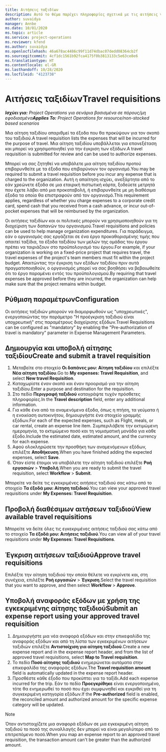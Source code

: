 ```yaml
---
title: Αιτήσεις ταξιδίων
description: Αυτό το θέμα παρέχει πληροφορίες σχετικά με τις αιτήσεις για ταξίδια.
author: suvaidya
manager: Annbe
ms.date: 10/01/2020
ms.topic: article
ms.service: project-operations
ms.reviewer: kfend
ms.author: suvaidya
ms.openlocfilehash: 46a678ac4486c99f11d74dbac07dedd08364cb2f
ms.sourcegitcommit: 4cf1dc1561b92fca4175f0b3813133c5e63ce8e6
ms.translationtype: HT
ms.contentlocale: el-GR
ms.lasthandoff: 10/28/2020
ms.locfileid: "4123738"
---
```

# <a name="travel-requisitions"></a><span data-ttu-id="d4ba8-103">Αιτήσεις ταξιδίων</span><span class="sxs-lookup"><span data-stu-id="d4ba8-103">Travel requisitions</span></span>

<span data-ttu-id="d4ba8-104">_**Ισχύει για:** Project Operations για σενάρια βασισμένα σε πόρους/μη εφοδιασμένα_</span><span class="sxs-lookup"><span data-stu-id="d4ba8-104">_**Applies To:** Project Operations for resource/non-stocked based scenarios_</span></span>

<span data-ttu-id="d4ba8-105">Μια αίτηση ταξιδίου απαριθμεί τα έξοδα που θα προκύψουν για τον σκοπό του ταξιδιού.</span><span class="sxs-lookup"><span data-stu-id="d4ba8-105">A travel requisition lists the expenses that will be incurred for the purpose of travel.</span></span> <span data-ttu-id="d4ba8-106">Μια αίτηση ταξιδίου υποβάλλεται για επανεξέταση και μπορεί να χρησιμοποιηθεί για την έγκριση των εξόδων.</span><span class="sxs-lookup"><span data-stu-id="d4ba8-106">A travel requisition is submitted for review and can be used to authorize expenses.</span></span>

<span data-ttu-id="d4ba8-107">Μπορεί να σας ζητηθεί να υποβάλετε μια αίτηση ταξιδίου προτού επιβαρυνθείτε με τα έξοδα που επιβαρύνουν τον οργανισμό.</span><span class="sxs-lookup"><span data-stu-id="d4ba8-107">You may be required to submit a travel requisition before you incur any expense that is charged to the organization.</span></span> <span data-ttu-id="d4ba8-108">Αυτή η απαίτηση ισχύει, ανεξάρτητα από το εάν χρεώνετε έξοδα σε μια εταιρική πιστωτική κάρτα, ξοδεύετε μετρητά που έχετε λάβει από μια προκαταβολή, ή επιβαρυνθείτε με μη διαθέσιμα έξοδα τα οποία θα επιστραφούν από τον οργανισμό.</span><span class="sxs-lookup"><span data-stu-id="d4ba8-108">This requirement applies, regardless of whether you charge expenses to a corporate credit card, spend cash that you received from a cash advance, or incur out-of-pocket expenses that will be reimbursed by the organization.</span></span>

<span data-ttu-id="d4ba8-109">Οι αιτήσεις ταξιδίων και οι πολιτικές μπορούν να χρησιμοποιηθούν για τη διαχείριση των δαπανών του οργανισμού.</span><span class="sxs-lookup"><span data-stu-id="d4ba8-109">Travel requisitions and policies can be used to help manage organization expenditures.</span></span> <span data-ttu-id="d4ba8-110">Για παράδειγμα, εάν ο οργανισμός σας εργάζεται σε ένα έργο προκαθορισμένης τιμής που απαιτεί ταξίδια, τα έξοδα ταξιδίου των μελών της ομάδας του έργου πρέπει να ταιριάζουν στο προϋπολογισμό του έργου.</span><span class="sxs-lookup"><span data-stu-id="d4ba8-110">For example, if your organization is working on a fixed-price project that requires travel, the travel expenses of the project's team members must fit within the project budget.</span></span> <span data-ttu-id="d4ba8-111">Απαιτώντας την έγκριση των εξόδων ταξιδίου πριν αυτά πραγματοποιηθούν, ο οργανισμός μπορεί να σας βοηθήσει να βεβαιωθείτε ότι το έργο παραμένει εντός του προϋπολογισμού.</span><span class="sxs-lookup"><span data-stu-id="d4ba8-111">By requiring that travel expenses be approved before they are incurred, the organization can help make sure that the project remains within budget.</span></span>

## <a name="configuration"></a><span data-ttu-id="d4ba8-112">Ρύθμιση παραμέτρων</span><span class="sxs-lookup"><span data-stu-id="d4ba8-112">Configuration</span></span> 

<span data-ttu-id="d4ba8-113">Οι αιτήσεις ταξιδιών μπορούν να διαμορφωθούν ως "υποχρεωτικές", ενεργοποιώντας την παράμετρο "Η προέγκριση ταξιδιού είναι υποχρεωτική" στις παραμέτρους διαχείρισης εξόδων.</span><span class="sxs-lookup"><span data-stu-id="d4ba8-113">Travel Requisitions can be configured as "mandatory" by enabling the "Pre-authorization of travel is mandatory" parameter in Expense Management Parameters.</span></span> 

## <a name="create-and-submit-a-travel-requisition"></a><span data-ttu-id="d4ba8-114">Δημιουργία και υποβολή αίτησης ταξιδίου</span><span class="sxs-lookup"><span data-stu-id="d4ba8-114">Create and submit a travel requisition</span></span>

1. <span data-ttu-id="d4ba8-115">Μεταβείτε στο στοιχείο **Οι δαπάνες μου: Αίτηση ταξιδίου** και επιλέξτε **Νέα αίτηση ταξιδίου**.</span><span class="sxs-lookup"><span data-stu-id="d4ba8-115">Go to **My expenses: Travel Requisition**, and select **New travel Requisition**.</span></span>
2. <span data-ttu-id="d4ba8-116">Καταχωρίστε έναν σκοπό και έναν προορισμό για την αίτηση ταξιδίου.</span><span class="sxs-lookup"><span data-stu-id="d4ba8-116">Enter a purpose and destination for the requisition.</span></span>
3. <span data-ttu-id="d4ba8-117">Στο πεδίο **Περιγραφή ταξιδιού** καταγράψτε τυχόν πρόσθετες πληροφορίες.</span><span class="sxs-lookup"><span data-stu-id="d4ba8-117">In the  **Travel description** field, enter any additional information.</span></span> 
4. <span data-ttu-id="d4ba8-118">Για κάθε ένα από τα αναμενόμενα έξοδα, όπως η πτήση, τα γεύματα ή η ενοικίαση αυτοκινήτου, δημιουργήστε ένα στοιχείο γραμμής εξόδων.</span><span class="sxs-lookup"><span data-stu-id="d4ba8-118">For each of the expected expenses, such as Flight, meals, or car rental, create an expense line item.</span></span> <span data-ttu-id="d4ba8-119">Συμπεριλάβετε την εκτιμώμενη ημερομηνία, το εκτιμώμενο ποσό και τη νομισματική μονάδα για κάθε έξοδο.</span><span class="sxs-lookup"><span data-stu-id="d4ba8-119">Include the estimated date, estimated amount, and the currency for each expense.</span></span> 
5. <span data-ttu-id="d4ba8-120">Αφού ολοκληρώσετε την προσθήκη των αναμενόμενων εξόδων, επιλέξτε **Αποθήκευση**.</span><span class="sxs-lookup"><span data-stu-id="d4ba8-120">When you have finished adding the expected expenses, select **Save**.</span></span>
6. <span data-ttu-id="d4ba8-121">Όταν είστε έτοιμοι να υποβάλετε την αίτηση ταξιδιού επιλέξτε **Ροή εργασιών** > **Υποβολή**.</span><span class="sxs-lookup"><span data-stu-id="d4ba8-121">When you are ready to submit the travel requisition, select **Workflow** > **Submit**.</span></span>

<span data-ttu-id="d4ba8-122">Μπορείτε να δείτε τις εγκεκριμένες αιτήσεις ταξιδιού σας κάτω από το στοιχείο **Τα έξοδά μου: Αίτηση ταξιδιού**.</span><span class="sxs-lookup"><span data-stu-id="d4ba8-122">You can view your approved travel requisitions under **My Expenses: Travel Requisition**.</span></span> 

## <a name="view-available-travel-requisitions"></a><span data-ttu-id="d4ba8-123">Προβολή διαθέσιμων αιτήσεων ταξιδιού</span><span class="sxs-lookup"><span data-stu-id="d4ba8-123">View available travel requisitions</span></span>

<span data-ttu-id="d4ba8-124">Μπορείτε να δείτε όλες τις εγκεκριμένες αιτήσεις ταξιδιού σας κάτω από το στοιχείο **Τα έξοδά μου: Αιτήσεις ταξιδιού**.</span><span class="sxs-lookup"><span data-stu-id="d4ba8-124">You can view all of your travel requisitions under **My Expenses: Travel Requisitions**.</span></span>

## <a name="approve-travel-requisitions"></a><span data-ttu-id="d4ba8-125">Έγκριση αιτήσεων ταξιδιού</span><span class="sxs-lookup"><span data-stu-id="d4ba8-125">Approve travel requisitions</span></span>

<span data-ttu-id="d4ba8-126">Επιλέξτε την αίτηση ταξιδιού την οποία θέλετε να εγκρίνετε και, στη συνέχεια, επιλέξτε **Ροή εργασιών** > **Έγκριση**.</span><span class="sxs-lookup"><span data-stu-id="d4ba8-126">Select the travel requisition that you want to approve, and then select **Workflow** > **Approve**.</span></span>  

## <a name="submit-an-expense-report-using-your-approved-travel-requisition"></a><span data-ttu-id="d4ba8-127">Υποβολή αναφοράς εξόδων με χρήση της εγκεκριμένης αίτησης ταξιδιού</span><span class="sxs-lookup"><span data-stu-id="d4ba8-127">Submit an expense report using your approved travel requisition</span></span>

1. <span data-ttu-id="d4ba8-128">Δημιουργήστε μια νέα αναφορά εξόδων και στην επικεφαλίδα της αναφοράς εξόδων και από τη λίστα των εγκεκριμένων αιτήσεων ταξιδιών επιλέξτε **Αντιστοίχιση για αίτηση ταξιδιού**.</span><span class="sxs-lookup"><span data-stu-id="d4ba8-128">Create a new expense report and in the expense report header, and from the list of approved travel requisitions, select **Map to Travel requisition**.</span></span>
2. <span data-ttu-id="d4ba8-129">Το πεδίο **Ποσό αίτησης ταξιδιού** ενημερώνεται αυτόματα στην επικεφαλίδα της αναφοράς εξόδων.</span><span class="sxs-lookup"><span data-stu-id="d4ba8-129">The **Travel requisition amount** field is automatically updated in the expense report header.</span></span>
3. <span data-ttu-id="d4ba8-130">Προσθέστε κάθε έξοδο που προκύπτει για το ταξίδι.</span><span class="sxs-lookup"><span data-stu-id="d4ba8-130">Add each expense incurred for the trip.</span></span> <span data-ttu-id="d4ba8-131">Εάν το πεδίο **Προεγκρίθηκε** είναι ενεργοποιημένο, τότε θα ενημερωθεί το ποσό που έχει συμφωνηθεί και εγκριθεί για τη συγκεκριμένη κατηγορία εξόδων.</span><span class="sxs-lookup"><span data-stu-id="d4ba8-131">If the **Pre-authorized** field is enabled, the reconciled amount and authorized amount for the specific expense category will be updated.</span></span>

> [!NOTE]
> <span data-ttu-id="d4ba8-132">Όταν αντιστοιχίζετε μια αναφορά εξόδων σε μια εγκεκριμένη αίτηση ταξιδιού το ποσό της συναλλαγής δεν μπορεί να είναι μεγαλύτερο από το επιτρεπόμενο ποσό.</span><span class="sxs-lookup"><span data-stu-id="d4ba8-132">When you map an expense report to an approved travel requisition, the transaction amount can't be greater than the authorized amount.</span></span> 
